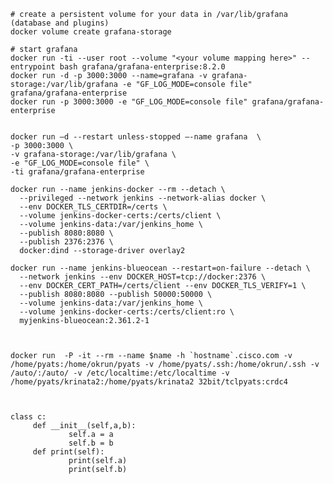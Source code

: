     # create a persistent volume for your data in /var/lib/grafana (database and plugins)
    docker volume create grafana-storage

    # start grafana
    docker run -ti --user root --volume "<your volume mapping here>" --entrypoint bash grafana/grafana-enterprise:8.2.0
    docker run -d -p 3000:3000 --name=grafana -v grafana-storage:/var/lib/grafana -e "GF_LOG_MODE=console file" grafana/grafana-enterprise
    docker run -p 3000:3000 -e "GF_LOG_MODE=console file" grafana/grafana-enterprise


    docker run —d --restart unless-stopped —-name grafana  \
    -p 3000:3000 \
    -v grafana-storage:/var/lib/grafana \
    -e "GF_LOG_MODE=console file" \
    -ti grafana/grafana-enterprise

    docker run --name jenkins-docker --rm --detach \
      --privileged --network jenkins --network-alias docker \
      --env DOCKER_TLS_CERTDIR=/certs \
      --volume jenkins-docker-certs:/certs/client \
      --volume jenkins-data:/var/jenkins_home \
      --publish 8080:8080 \
      --publish 2376:2376 \
      docker:dind --storage-driver overlay2

    docker run --name jenkins-blueocean --restart=on-failure --detach \
      --network jenkins --env DOCKER_HOST=tcp://docker:2376 \
      --env DOCKER_CERT_PATH=/certs/client --env DOCKER_TLS_VERIFY=1 \
      --publish 8080:8080 --publish 50000:50000 \
      --volume jenkins-data:/var/jenkins_home \
      --volume jenkins-docker-certs:/certs/client:ro \
      myjenkins-blueocean:2.361.2-1



    docker run  -P -it --rm --name $name -h `hostname`.cisco.com -v /home/pyats:/home/okrun/pyats -v /home/pyats/.ssh:/home/okrun/.ssh -v /auto/:/auto/ -v /etc/localtime:/etc/localtime -v /home/pyats/krinata2:/home/pyats/krinata2 32bit/tclpyats:crdc4 



    class c:
         def __init__(self,a,b):
                 self.a = a
                 self.b = b
         def print(self):
                 print(self.a)
                 print(self.b)

